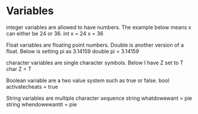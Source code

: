 # Variables
integer variables are allowed to have numbers. The example below means x can either be 24 or 36.
int x = 24
x = 36

Float variables are floating point numbers. Double is another version of a float. Below is setting pi as 3.14159
double pi = 3.14159

character variables are single character symbols. Below I have Z set to T
char Z = T

Boolean variable are a two value system such as true or false.
bool activatecheats = true

String variables are multiple character sequence
string whatdowewant = pie
string whendowewantit = pie
